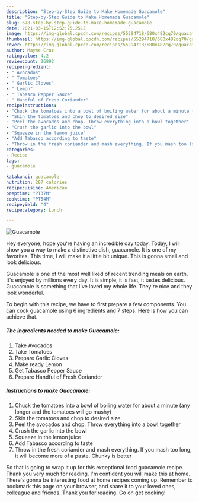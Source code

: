 ```yaml
---
description: "Step-by-Step Guide to Make Homemade Guacamole"
title: "Step-by-Step Guide to Make Homemade Guacamole"
slug: 678-step-by-step-guide-to-make-homemade-guacamole
date: 2021-03-15T12:52:25.251Z
image: https://img-global.cpcdn.com/recipes/55294718/680x482cq70/guacamole-recipe-main-photo.jpg
thumbnail: https://img-global.cpcdn.com/recipes/55294718/680x482cq70/guacamole-recipe-main-photo.jpg
cover: https://img-global.cpcdn.com/recipes/55294718/680x482cq70/guacamole-recipe-main-photo.jpg
author: Mayme Cruz
ratingvalue: 4.2
reviewcount: 26892
recipeingredient:
- " Avocados"
- " Tomatoes"
- " Garlic Cloves"
- " Lemon"
- " Tabasco Pepper Sauce"
- " Handful of Fresh Coriander"
recipeinstructions:
- "Chuck the tomatoes into a bowl of boiling water for about a minute (any longer and the tomatoes will go mushy)"
- "Skin the tomatoes and chop to desired size"
- "Peel the avocados and chop. Throw everything into a bowl together"
- "Crush the garlic into the bowl"
- "Squeeze in the lemon juice"
- "Add Tabasco according to taste"
- "Throw in the fresh coriander and mash everything. If you mash too long, it will become more of a paste. Chunky is better"
categories:
- Recipe
tags:
- guacamole

katakunci: guacamole 
nutrition: 287 calories
recipecuisine: American
preptime: "PT37M"
cooktime: "PT54M"
recipeyield: "4"
recipecategory: Lunch

---
```



![Guacamole](https://img-global.cpcdn.com/recipes/55294718/680x482cq70/guacamole-recipe-main-photo.jpg)

Hey everyone, hope you're having an incredible day today. Today, I will show you a way to make a distinctive dish, guacamole. It is one of my favorites. This time, I will make it a little bit unique. This is gonna smell and look delicious.



Guacamole is one of the most well liked of recent trending meals on earth. It's enjoyed by millions every day. It is simple, it is fast, it tastes delicious. Guacamole is something that I've loved my whole life. They're nice and they look wonderful.


To begin with this recipe, we have to first prepare a few components. You can cook guacamole using 6 ingredients and 7 steps. Here is how you can achieve that.

<!--inarticleads1-->

##### The ingredients needed to make Guacamole:

1. Take  Avocados
1. Take  Tomatoes
1. Prepare  Garlic Cloves
1. Make ready  Lemon
1. Get  Tabasco Pepper Sauce
1. Prepare  Handful of Fresh Coriander




<!--inarticleads2-->

##### Instructions to make Guacamole:

1. Chuck the tomatoes into a bowl of boiling water for about a minute (any longer and the tomatoes will go mushy)
1. Skin the tomatoes and chop to desired size
1. Peel the avocados and chop. Throw everything into a bowl together
1. Crush the garlic into the bowl
1. Squeeze in the lemon juice
1. Add Tabasco according to taste
1. Throw in the fresh coriander and mash everything. If you mash too long, it will become more of a paste. Chunky is better




So that is going to wrap it up for this exceptional food guacamole recipe. Thank you very much for reading. I'm confident you will make this at home. There's gonna be interesting food at home recipes coming up. Remember to bookmark this page on your browser, and share it to your loved ones, colleague and friends. Thank you for reading. Go on get cooking!
